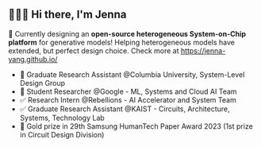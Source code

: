 ## 👩🏻‍💻 Hi there, I'm Jenna

 🚀 Currently designing an **open-source heterogeneous System-on-Chip platform** for generative models! Helping heterogeneous models have extended, but perfect design choice.
 Check more at https://jenna-yang.github.io/
  - 🔭 Graduate Research Assistant @Columbia University, System-Level Design Group
  - 💚 Student Researcher @Google - ML, Systems and Cloud AI Team
  - ✅ Research Intern @Rebellions - AI Accelerator and System Team
  - ✅ Graduate Research Assistant @KAIST - Circuits, Architecture, Systems, Technology Lab
  - 🥇 Gold prize in 29th Samsung HumanTech Paper Award 2023 (1st prize in Circuit Design Division)
